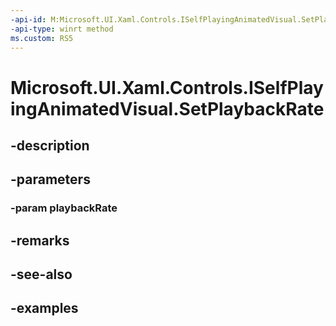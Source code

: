 ```yaml
---
-api-id: M:Microsoft.UI.Xaml.Controls.ISelfPlayingAnimatedVisual.SetPlaybackRate(System.Double)
-api-type: winrt method
ms.custom: RS5
---
```


<!-- Method syntax.
public void ISelfPlayingAnimatedVisual.SetPlaybackRate(Double playbackRate)
-->

# Microsoft.UI.Xaml.Controls.ISelfPlayingAnimatedVisual.SetPlaybackRate

## -description

## -parameters
### -param playbackRate

## -remarks

## -see-also

## -examples


